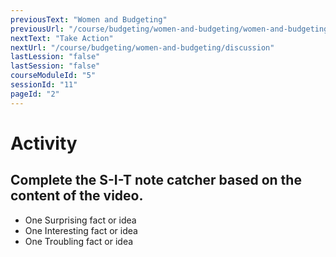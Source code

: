```yaml
---
previousText: "Women and Budgeting"
previousUrl: "/course/budgeting/women-and-budgeting/women-and-budgeting"
nextText: "Take Action"
nextUrl: "/course/budgeting/women-and-budgeting/discussion"
lastLession: "false"
lastSession: "false"
courseModuleId: "5"
sessionId: "11"
pageId: "2"
---
```



# Activity

## Complete the S-I-T note catcher based on the content of the video.

- One Surprising fact or idea
- One Interesting fact or idea
- One Troubling fact or idea


